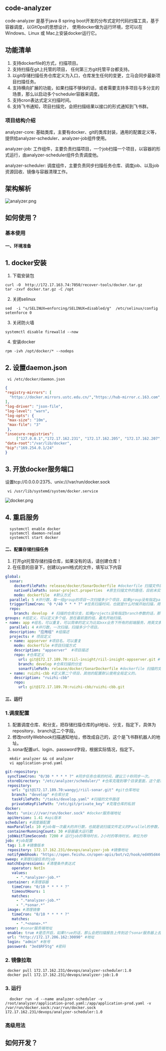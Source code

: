 ## code-analyzer
code-analyzer 是基于java 8 spring boot开发的分布式定时代码扫描工具，基于容器调度，以GitOps的思想设计， 使用docker做为运行环境，您可以在 Windows、Linux 或 Mac上安装docker运行它。
## 功能清单
1. 支持dockerfile的方式，扫描项目。
2. 支持扫描在git上托管的项目， 任何第三方git托管平台都支持。
3. 以git存储扫描任务仓库定义为入口，仓库发生任何的变更，立马会同步最新项目扫描任务。
4. 支持横向扩展的功能，如果扫描不够快的话，或者需要支持多项目与多分支的场景，那么以启动多个scheduler容器来调度。
5. 支持cron表达式定义扫描时间。
6. 支持飞书通知，项目扫描完，会把扫描结果以接口的形式通知到飞书群。
### 项目结构介绍
analyzer-core: 基础类库，主要有docker、git的类库封装，通用的配置定义等，提供给analyzer-scheduler、analyzer-job组件使用。

analyzer-job: 工作组件，主要负责扫描项目，一个job扫描一个项目，以容器的形式运行，由analyzer-scheduler组件负责调度他。 

analyzer-scheduler: 调度组件，主要负责同步扫描任务仓库、调度job、以及job资源回收、镜像与容器清理工作。 

## 架构解析
![analyzer.png](http://172.17.162.204/huhouhua/code-scanner/-/raw/master/document/%E6%9E%B6%E6%9E%84%E5%9B%BE.png)
## 如何使用？
### 基本使用
#### 一、环境准备
## 1. docker安装
 1. 下载安装包
 ``` shell
 curl -O  http://172.17.163.74:7050/recover-tools/docker.tar.gz
 tar -zxvf docker.tar.gz -C /opt
 ```
 2. 关闭selinux
 ``` shell
 sed  -i "s/SELINUX=enforcing/SELINUX=disabled/g"  /etc/selinux/config
 setenforce 0 
 ```
 3. 关闭防火墙
  ``` shell
  systemctl disable firewalld --now
  ```
 4. 安装docker
   ``` shell
   rpm -ivh /opt/docker/* --nodeps
  ``` 
## 2. 设置daemon.json
  ``` shell
   vi /etc/docker/daemon.json
  ```
   ``` json
   {
  "registry-mirrors": [
     "https://docker.mirrors.ustc.edu.cn/","https://hub-mirror.c.163.com","https://registry.cn-shanghai.aliyuncs.com","https://registry.docker-cn.com","https://b9pmyelo.mirror.aliyuncs.com"
  ],
  "log-driver": "json-file",
  "log-level": "warn",
  "log-opts": {
    "max-size": "10m",
    "max-file": "3"
    },
  "insecure-registries":
        ["127.0.0.1","172.17.162.231", "172.17.162.205", "172.17.162.207", "172.17.189.43", "0.0.0.0/0","::0","172.17.163.58"],
  "data-root":"/var/lib/docker",
  "bip":"169.254.0.1/24"
}
   ```
## 3. 开放docker服务端口
   设置tcp://0.0.0.0:2375、unix:///var/run/docker.sock
  ``` shell
   vi /usr/lib/systemd/system/docker.service
  ```
 ![docker.png](http://172.17.162.204/huhouhua/code-scanner/-/raw/master/document/docker_20231211092949.png)
  
## 4. 重启服务
  ``` shell
    systemctl enable docker
    systemctl daemon-reload
    systemctl start docker
  ```
#### 二、配置存储扫描任务
1. 打开git托管存储扫描仓库，如果没有的话，请创建仓库！
2. 在任意的目录下，创建以yaml格式的文件，填写以下内容
```yaml
global:
  sonar:
    dockerFilePath: release/docker/SonarDockerfile #dockerfile 扫描文件的默认路径，这个路径是任务仓库里面的路径
    nativeFilePath: sonar-project.properties  #原生扫描文件的路径，目前未实现此方式。
    mode: dockerfile  #默认方式
  parallel: 5 #并行数，每一组group的项目一次扫描多少个项目，如果group没有指定parallel参数的话，那么会默认使用这个并行数。
  triggerTimeCron: "0 */40 * * * ?" #任务扫描时间，也就是什么时候开始扫描，用的是cron表达式，快速生成的表达式，请仓库[cron在线生成](https://www.pppet.net/)
  repo:
    branch: develop  # 扫描的仓库分支，如果projects没有指定branch参数的话，那么会默认使用这个分支。
groups: #组定义，可以定义多个组，放在最前面的组，最先开始扫描。
- name: app #组名，可以重复，可以简单的定义为比如xxx业务下所有的前端服务，用英文表示
  parallel: 4 #并行数，一次扫描，扫描多少个项目。
  description: "应用组" #组描述
  projects: # 项目定义
  - name: appserver #项目名，可以重复
    mode: dockerfile #项目扫描方式
    description: "appserver"  #项目描述
    repo: #仓库定义
      url: git@172.17.189.70:riil-insight/riil-insight-appserver.git #仓库地址，只支持ssh方式。
      branch: develop #仓库扫描的分支
      sonarFilePath: release/docker/SonarDockerfile #dockerfile 扫描的文件路径，这个路径是任务仓库里面的路径。
  - name: ruizhi-cbb #定义第二个项目，其他的配置默认使用全局定义的。
    description: "ruizhi-cbb"
    repo:
      url: git@172.17.189.70:ruizhi-cbb/ruizhi-cbb.git
```
#### 三、运行
### 1.调度配置 
1. 配置调度仓库、和分支，把存储扫描仓库的git地址、分支，指定下，具体为repository、branch这二个字段。
2. 修改notifyWebhook扫描通知地址，修改成自己的，这个是飞书群机器人的地址。
3. sonar配置url、login、password字段，根据实际情况，指定下。
 ``` shell
   mkdir analyzer && cd analyzer
   vi application-prod.yaml
 ```
 ``` yaml
 git-repository:
  syncTimeCron: "0/30 * * * * ?" #同步任务仓库的时间，建议三十秒同步一次。
  storeDirectory: "/etc/analyzer/scheduler/" #仓库克隆到哪个目录里面，这个是容器上的地址
  repository:
    url: "git@172.17.189.70:wangyj/riil-sonar.git" #git仓库地址
    branch: "develop" #仓库分支
    taskFilePath: "/tasks/develop.yaml" #扫描的文件路径
    privateKeyFilePath: "/etc/git/private_key" #克隆仓库的私钥
docker:
  host: "unix:///var/run/docker.sock" #docker服务端地址
  apiVersion: 1.41 #api版本
scheduler: #调度器配置
  maxParallel: 10 #job每一次最大的并行数，也就是说扫描文件定义的Parallel的参数，不能大于他，如果大于他，那么就默认使用maxParallel。
  containerRunningCount: 30 #容器最大运行数
  jobWaitTimeSecond: 7200 # 运行job的等待时长，2小时的等待时长，单位为秒
job: #job配置
  tag: 1.0 #镜像版本
  repository: 172.17.162.231/devops/analyzer-job #镜像地址
  notifyWebhook: "https://open.feishu.cn/open-apis/bot/v2/hook/ed495d44-4048-4bb9-afd8-233235b53437" #job运行完的飞书通知接口，就是群里面的机器人地址
sweep: #清理扫描任务的job
  matchExpressions: #清理条件表达式
    operator: NotIn
    values:
      - ".*analyzer-job.*"
  container: #清理容器
    timeCron: "0/10 * * * * ?"
    timeoutHours: 1
    matches:
      - ".*analyzer-job.*"
      - ".*sonar.*"
  image: #清理镜像
    timeCron: "0/10 * * * * ?"
    matches:
      - ".*<none>.*"
sonar: #sonar服务端地址
  enable: true #是否开启，如果true的话，那么会把扫描报告上传到这个sonar服务器上去，如果为false，那么把报告上传到项目内置的sonar服务端地址。
  url: "http://172.17.206.162:30090" #地址
  login: "admin" #账号
  password: "3ed$RF5tg" #密码
 ```
### 2. 镜像拉取
``` shell
 docker pull 172.17.162.231/devops/analyzer-scheduler:1.0
 docker pull 172.17.162.231/devops/analyzer-job:1.0
```
### 3. 运行
``` shell
  docker run -d --name analyzer-scheduler -v /root/analyzer/application-prod.yaml:/app/application-prod.yaml -v /var/run/docker.sock:/var/run/docker.sock 172.17.162.231/devops/analyzer-scheduler:1.0
```
### 高级用法

## 如何开发？


